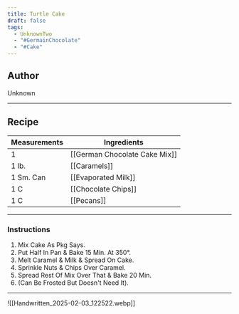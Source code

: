 ```yaml
---
title: Turtle Cake
draft: false
tags:
  - UnknownTwo
  - "#GermainChocolate"
  - "#Cake"
---
```

## Author
Unknown
___
## Recipe

| Measurements | Ingredients               |
| :----------- | ------------------------- |
| 1                 | [[German Chocolate Cake Mix]]            |
| 1 lb.             | [[Caramels]]                             |
| 1 Sm. Can         | [[Evaporated Milk]]                      |
| 1 C               | [[Chocolate Chips]]                      |
| 1 C               | [[Pecans]]                               |
___
### Instructions
1.  Mix Cake As Pkg Says.
2.  Put Half In Pan & Bake 15 Min. At 350°.
3.  Melt Caramel & Milk & Spread On Cake.
4.  Sprinkle Nuts & Chips Over Caramel.
5.  Spread Rest Of Mix Over That & Bake 20 Min.
6.  (Can Be Frosted But Doesn't Need It).
___
![[Handwritten_2025-02-03_122522.webp]]